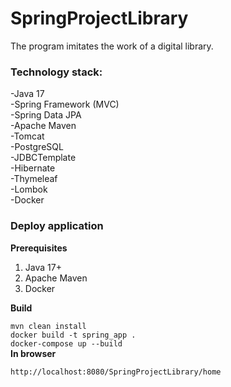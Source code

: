 # SpringProjectLibrary


The program imitates the work of a digital library.

### Technology stack:
 -Java 17    
 -Spring Framework (MVC)   
 -Spring Data JPA  
 -Apache Maven  
 -Tomcat  
 -PostgreSQL  
 -JDBCTemplate  
 -Hibernate     
 -Thymeleaf  
 -Lombok  
 -Docker  
 
 ### Deploy application
 **Prerequisites** 
 1. Java 17+
 2. Apache Maven
 3. Docker
 
 **Build**
 
 ```mvn clean install```  
 ```docker build -t spring_app .```  
 ```docker-compose up --build```  
 **In browser** 
 
 ```http://localhost:8080/SpringProjectLibrary/home```
